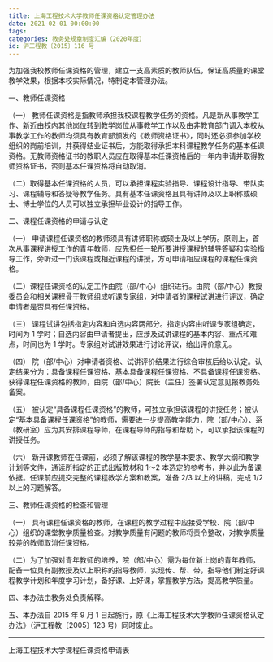 ```yaml
---
title: 上海工程技术大学教师任课资格认定管理办法
date: 2021-02-01 00:00:00
tags: 
categories: 教务处规章制度汇编（2020年度）
id: 沪工程教〔2015〕116 号
---
```


为加强我校教师任课资格的管理，建立一支高素质的教师队伍，保证高质量的课堂教学效果，根据本校实际情况，特制定本管理办法。

一、教师任课资格

（一） 教师任课资格是指教师承担我校课程教学任务的资格。凡是新从事教学工作、新近由校内其他岗位转到教学岗位从事教学工作以及由非教育部门调入本校从事教学工作的教师均须具有教育部颁发的《教师资格证书》，同时还必须参加学校组织的岗前培训，并获得结业证书后，方能取得承担本科课程教学任务的基本任课资格。无教师资格证书的教职人员应在取得基本任课资格后的一年内申请并取得教师资格证书，否则基本任课资格将自动取消。

（二）取得基本任课资格的人员，可以承担课程实验指导、课程设计指导、带队实习、课程辅导和答疑等教学任务。具有基本任课资格且具有讲师及以上职称或硕士、博士学位的人员可以独立承担毕业设计的指导工作。

二、课程任课资格的申请与认定

（一） 申请课程任课资格的教师须具有讲师职称或硕士及以上学历。原则上，首次从事课程讲授工作的青年教师，应先担任一轮所要讲授课程的辅导答疑和实验指导工作，旁听过一门该课程或相近课程的讲授，方可申请相应课程的课程任课资格。

（二）课程任课资格的认定工作由院（部/中心）组织进行。由院（部/中心）教授委员会和相关课程骨干教师组成听课专家组，对申请者的课程试讲进行评议，确定申请者是否具有任课资格。

（三） 课程试讲包括指定内容和自选内容两部分。指定内容由听课专家组确定，时间为 1 学时；自选内容由申请者提出，应涉及试讲课程的基本内容、重点和难点，时间也为 1 学时。专家组对试讲效果进行讨论评议，给出评价意见。

（四） 院（部/中心）对申请者资格、试讲评价结果进行综合审核后给以认定。认定结果分为：具备课程任课资格、基本具备课程任课资格、不具备课程任课资格。获得课程任课资格的教师，由院（部/中心）院长（主任）签署认定意见报教务处备案。

（五） 被认定“具备课程任课资格”的教师，可独立承担该课程的讲授任务；被认定“基本具备课程任课资格”的教师，需要进一步提高教学能力，院（部/中心）、系（教研室）应为其安排课程导师，在课程导师的指导和帮助下，可以承担该课程的讲授任务。

（六） 新开课教师在任课前，必须了解该课程的教学基本要求、教学大纲和教学计划等文件，通读所指定的正式出版教材和 1～2 本选定的参考书，并以此为备课依据。任课前应提交完整的课程教学方案和教案，准备 2/3 以上的讲稿，完成 1/2 以上的习题解答。

三、教师任课资格的检查和管理

（一） 具有课程任课资格的教师，在课程的教学过程中应接受学校、院（部/中心）组织的课堂教学质量检查。对教学质量有问题的教师将责令整改，对教学质量较差的教师取消任课资格。

（二）为了加强对青年教师的培养，院（部/中心）需为每位新上岗的青年教师，配备一位具有副教授及以上职称的指导教师，实现传、帮、带，指导他们制定好课程教学计划和年度学习计划，备好课、上好课，掌握教学方法，提高教学质量。

四、本办法由教务处负责解释。

五、本办法自 2015 年 9 月 1 日起施行，原《上海工程技术大学教师任课资格认定办法》（沪工程教〔2005〕123 号）同时废止。

---

上海工程技术大学课程任课资格申请表
